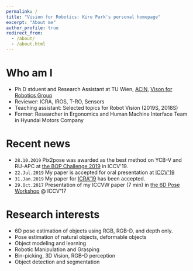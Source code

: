```yaml
---
permalink: /
title: "Vision for Robotics: Kiru Park's personal homepage"
excerpt: "About me"
author_profile: true
redirect_from:
  - /about/
  - /about.html
---
```


Who am I
===
- Ph.D stduent and Research Assistant at TU Wien, [ACIN](https://www.acin.tuwien.ac.at/en/), [Vison for Robotics Group](https://www.acin.tuwien.ac.at/en/vision-for-robotics/)
- Reviewer: ICRA, IROS, T-RO, Sensors
- Teaching assistant: Selected topics for Robot Vision (2019S, 2018S)
- Former: Researcher in Ergonomics and Human Machine Interface Team in Hyundai Motors Company

Recent news
===
- `28.10.2019` Pix2pose was awarded as the best method on YCB-V and RU-APC at [the BOP Challenge 2019](https://bop.felk.cvut.cz/media/bop_challenge_2019_results.pdf) in ICCV'19. 
- `22.Jul.2019` My paper is accepted for oral presentation at [ICCV'19](http://iccv2019.thecvf.com)
- `31.Jan.2019` My paper for [ICRA'19](https://www.icra2019.org/) has been accepted. 
- `29.Oct.2017` Presentation of my ICCVW paper (7 min) in [the 6D Pose Workshop]((http://cmp.felk.cvut.cz/sixd/workshop_2017/)) @ ICCV'17

Research interests
===
- 6D pose estimation of objects using RGB, RGB-D, and depth only.
- Pose estimation of natural objects, deformable objects
- Object modeling and learning
- Robotic Manipulation and Grasping
- Bin-picking, 3D Vision, RGB-D perception
- Object detection and segmentation

